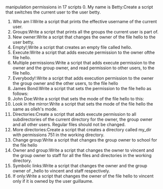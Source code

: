 manipulation permissions in 17 scripts
0. My name is Betty:Create a script that switches the current user to the user betty.
1. Who am I:Write a script that prints the effective username of the current user.
2. Groups:Write a script that prints all the groups the current user is part of.
3. New owner:Write a script that changes the owner of the file hello to the user betty.
4. Empty!;Write a script that creates an empty file called hello.
5. Execute:Write a script that adds execute permission to the owner ofthe file hello.
6. Multiple permissions:Write a script that adds execute permission to the owner and the group owner, and read permission to other users, to the file hello.
7. Everybody!:Write a script that adds execution permission to the owner
the group owner and the other users, to the file hello
8. James Bond:Write a script that sets the permission to the file hello as follows:
9. John Doe:Write a script that sets the mode of the file hello to this:
10. Look in the mirror:Write a script that sets the mode of the file hello the same as olleh's mode.
11. Directories:Create a script that adds execute permission to all subdirectories of the current directory for the owner, the group owner and all other users. Regular files should not be changed.
12. More directories:Create a script that creates a directory called my_dir with permissions 751 in the working directory.
13. Change group:Write a script that changes the group owner to school for the file hello
14. Owner and group:Write a script that changes the owner to vincent and the group owner to staff for all the files and directories in the working directory.
15. Symbolic links:Write a script that changes the owner and the group owner of _hello to vincent and staff respectively.
16. If only:Write a script that changes the owner of the file hello to vincent only if it is owned by the user guillaume.